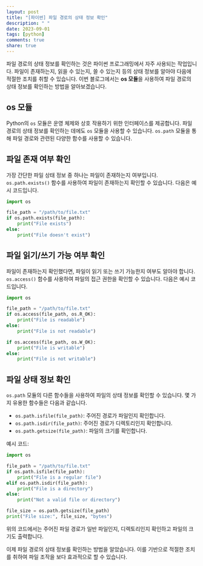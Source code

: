 ```yaml
---
layout: post
title: "[파이썬] 파일 경로의 상태 정보 확인"
description: " "
date: 2023-09-01
tags: [python]
comments: true
share: true
---
```


파일 경로의 상태 정보를 확인하는 것은 파이썬 프로그래밍에서 자주 사용되는 작업입니다. 파일이 존재하는지, 읽을 수 있는지, 쓸 수 있는지 등의 상태 정보를 알아야 다음에 적절한 조치를 취할 수 있습니다. 이번 블로그에서는 **os 모듈**을 사용하여 파일 경로의 상태 정보를 확인하는 방법을 알아보겠습니다.

## os 모듈

Python의 `os` 모듈은 운영 체제와 상호 작용하기 위한 인터페이스를 제공합니다. 파일 경로의 상태 정보를 확인하는 데에도 `os` 모듈을 사용할 수 있습니다. `os.path` 모듈을 통해 파일 경로와 관련된 다양한 함수를 사용할 수 있습니다.

## 파일 존재 여부 확인

가장 간단한 파일 상태 정보 중 하나는 파일이 존재하는지 여부입니다. `os.path.exists()` 함수를 사용하여 파일이 존재하는지 확인할 수 있습니다. 다음은 예시 코드입니다.

```python
import os

file_path = "/path/to/file.txt"
if os.path.exists(file_path):
    print("File exists")
else:
    print("File doesn't exist")
```

## 파일 읽기/쓰기 가능 여부 확인

파일이 존재하는지 확인했다면, 파일이 읽기 또는 쓰기 가능한지 여부도 알아야 합니다. `os.access()` 함수를 사용하여 파일의 접근 권한을 확인할 수 있습니다. 다음은 예시 코드입니다.

```python
import os

file_path = "/path/to/file.txt"
if os.access(file_path, os.R_OK):
    print("File is readable")
else:
    print("File is not readable")

if os.access(file_path, os.W_OK):
    print("File is writable")
else:
    print("File is not writable")
```

## 파일 상태 정보 확인

`os.path` 모듈의 다른 함수들을 사용하여 파일의 상태 정보를 확인할 수 있습니다. 몇 가지 유용한 함수들은 다음과 같습니다.

- `os.path.isfile(file_path)`: 주어진 경로가 파일인지 확인합니다.
- `os.path.isdir(file_path)`: 주어진 경로가 디렉토리인지 확인합니다.
- `os.path.getsize(file_path)`: 파일의 크기를 확인합니다.

예시 코드:

```python
import os

file_path = "/path/to/file.txt"
if os.path.isfile(file_path):
    print("File is a regular file")
elif os.path.isdir(file_path):
    print("File is a directory")
else:
    print("Not a valid file or directory")

file_size = os.path.getsize(file_path)
print("File size:", file_size, "bytes")
```

위의 코드에서는 주어진 파일 경로가 일반 파일인지, 디렉토리인지 확인하고 파일의 크기도 출력합니다.

이제 파일 경로의 상태 정보를 확인하는 방법을 알았습니다. 이를 기반으로 적절한 조치를 취하여 파일 조작을 보다 효과적으로 할 수 있습니다.